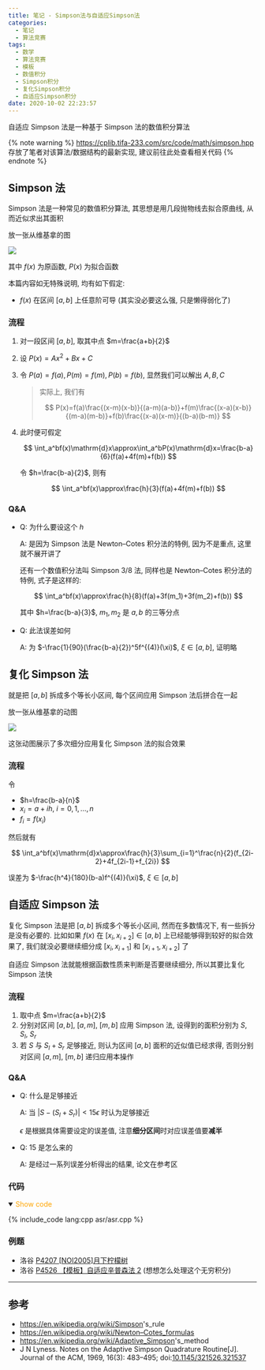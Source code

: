 ```yaml
---
title: 笔记 - Simpson法与自适应Simpson法
categories:
  - 笔记
  - 算法竞赛
tags:
  - 数学
  - 算法竞赛
  - 模板
  - 数值积分
  - Simpson积分
  - 复化Simpson积分
  - 自适应Simpson积分
date: 2020-10-02 22:23:57
---
```


自适应 Simpson 法是一种基于 Simpson 法的数值积分算法

<!-- more -->

{% note warning %}
<https://cplib.tifa-233.com/src/code/math/simpson.hpp> 存放了笔者对该算法/数据结构的最新实现, 建议前往此处查看相关代码
{% endnote %}

## Simpson 法

Simpson 法是一种常见的数值积分算法, 其思想是用几段抛物线去拟合原曲线, 从而近似求出其面积

放一张从维基拿的图

![](1.png)

其中 $f(x)$ 为原函数, $P(x)$ 为拟合函数

本篇内容如无特殊说明, 均有如下假定:

- $f(x)$ 在区间 $[a,b]$ 上任意阶可导 (其实没必要这么强, 只是懒得弱化了)

### 流程

1. 对一段区间 $[a,b]$, 取其中点 $m=\frac{a+b}{2}$
1. 设 $P(x)=Ax^2+Bx+C$
1. 令 $P(a)=f(a), P(m)=f(m), P(b)=f(b)$, 显然我们可以解出 $A,B,C$

   > 实际上, 我们有
   >
   > $$
   > P(x)=f(a)\frac{(x-m)(x-b)}{(a-m)(a-b)}+f(m)\frac{(x-a)(x-b)}{(m-a)(m-b)}+f(b)\frac{(x-a)(x-m)}{(b-a)(b-m)}
   > $$

1. 此时便可假定

   $$
   \int_a^bf(x)\mathrm{d}x\approx\int_a^bP(x)\mathrm{d}x=\frac{b-a}{6}(f(a)+4f(m)+f(b))
   $$

   令 $h=\frac{b-a}{2}$, 则有

   $$
   \int_a^bf(x)\approx\frac{h}{3}(f(a)+4f(m)+f(b))
   $$

### Q&A

- Q: 为什么要设这个 $h$

  A: 是因为 Simpson 法是 Newton–Cotes 积分法的特例, 因为不是重点, 这里就不展开讲了

  还有一个数值积分法叫 Simpson 3/8 法, 同样也是 Newton–Cotes 积分法的特例, 式子是这样的:

  $$
  \int_a^bf(x)\approx\frac{h}{8}(f(a)+3f(m_1)+3f(m_2)+f(b))
  $$

  其中 $h=\frac{b-a}{3}$, $m_1,m_2$ 是 $a,b$ 的三等分点

- Q: 此法误差如何

  A: 为 $-\frac{1}{90}(\frac{b-a}{2})^5f^{(4)}(\xi)$, $\xi\in[a,b]$, 证明略

## 复化 Simpson 法

就是把 $[a,b]$ 拆成多个等长小区间, 每个区间应用 Simpson 法后拼合在一起

放一张从维基拿的动图

![](2.gif)

这张动图展示了多次细分应用复化 Simpson 法的拟合效果

### 流程

令

- $h=\frac{b-a}{n}$
- $x_i=a+ih$, $i=0,1,...,n$
- $f_i=f(x_i)$

然后就有

$$
\int_a^bf(x)\mathrm{d}x\approx\frac{h}{3}\sum_{i=1}^\frac{n}{2}(f_{2i-2}+4f_{2i-1}+f_{2i})
$$

误差为 $-\frac{h^4}{180}(b-a)f^{(4)}(\xi)$, $\xi\in[a,b]$

## 自适应 Simpson 法

复化 Simpson 法是把 $[a,b]$ 拆成多个等长小区间, 然而在多数情况下, 有一些拆分是没有必要的. 比如如果 $f(x)$ 在 $[x_i,x_{i+2}]\in[a,b]$ 上已经能够得到较好的拟合效果了, 我们就没必要继续细分成 $[x_i,x_{i+1}]$ 和 $[x_{i+1},x_{i+2}]$ 了

自适应 Simpson 法就能根据函数性质来判断是否要继续细分, 所以其要比复化 Simpson 法快

### 流程

1. 取中点 $m=\frac{a+b}{2}$
1. 分别对区间 $[a,b]$, $[a,m]$, $[m,b]$ 应用 Simpson 法, 设得到的面积分别为 $S$, $S_l$, $S_r$
1. 若 $S$ 与 $S_l+S_r$ 足够接近, 则认为区间 $[a,b]$ 面积的近似值已经求得, 否则分别对区间 $[a,m]$, $[m,b]$ 递归应用本操作

### Q&A

- Q: 什么是足够接近

  A: 当 $|S-(S_l+S_r)|<15\epsilon$ 时认为足够接近

  $\epsilon$ 是根据具体需要设定的误差值, 注意**细分区间**时对应误差值要**减半**

- Q: $15$ 是怎么来的

  A: 是经过一系列误差分析得出的结果, 论文在参考区

### 代码

<details open>
<summary><font color='orange'>Show code</font></summary>

{% include_code lang:cpp asr/asr.cpp %}

</details>

### 例题

- 洛谷 [P4207 [NOI2005]月下柠檬树](https://www.luogu.com.cn/problem/P4207)
- 洛谷 [P4526 【模板】自适应辛普森法 2](https://www.luogu.com.cn/problem/P4526) (想想怎么处理这个无穷积分)

---

## 参考

- <https://en.wikipedia.org/wiki/Simpson>'s_rule
- <https://en.wikipedia.org/wiki/Newton–Cotes_formulas>
- <https://en.wikipedia.org/wiki/Adaptive_Simpson>'s_method
- J N Lyness. Notes on the Adaptive Simpson Quadrature Routine[J]. Journal of the ACM, 1969, 16(3): 483–495; doi:[10.1145/321526.321537](https://doi.org/10.1145%2F321526.321537)
